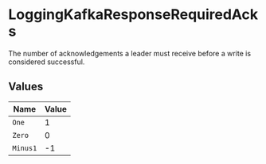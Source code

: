 # LoggingKafkaResponseRequiredAcks

The number of acknowledgements a leader must receive before a write is considered successful.


## Values

| Name     | Value    |
| -------- | -------- |
| `One`    | 1        |
| `Zero`   | 0        |
| `Minus1` | -1       |